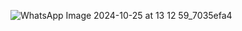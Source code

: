 ![WhatsApp Image 2024-10-25 at 13 12 59_7035efa4](https://github.com/user-attachments/assets/0f4d8a83-c1f5-4934-921b-0c0c8ab43ed1)
